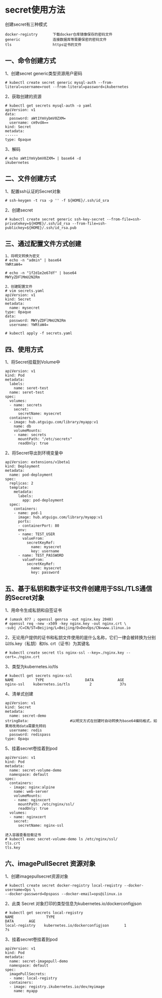 secret使用方法
===
创建secret有三种模式  
```
docker-registry       下载docker仓库镜像保存的密码文件
generic               连接数据库等需要保密的密码文件
tls                   https证书的文件
```  

一、命令创建方式  
---
1、创建secret generic类型资源用户密码
```
# kubectl create secret generic mysql-auth --from-literal=username=root --from-literal=password=ikubernetes
```  

2、获取创建的资源  
```
# kubectl get secrets mysql-auth -o yaml
apiVersion: v1
data:
  password: aWt1YmVybmV0ZXM=
  username: cm9vdA==
kind: Secret
metadata:
······
type: Opaque
```  

3、解码  
```
# echo aWt1YmVybmV0ZXM= | base64 -d
ikubernetes
```  


二、文件创建方式
---
1、配置ssh认证的Secret对象  
```
# ssh-keygen -t rsa -p '' -f ${HOME}/.ssh/id_sra
```  
2、创建secret  
```
# kubectl create secret generic ssh-key-secret --from-file=ssh-privatekey=${HOME}/.ssh/id_rsa --from-file=ssh-publickey=${HOME}/.ssh/id_rsa.pub
```  

三、通过配置文件方式创建  
---
```
1、将明文转换为密文
# echo -n "admin" | base64
YWRtaW4=

# echo -n "1f2d1e2e67df" | base64
MWYyZDFlMmU2N2Rm

2、创建配置文件
# vim secrets.yaml
apiVersion: v1
kind: Secret
metadata:
  name: mysecret
type: Opaque
data:
  password: MWYyZDFlMmU2N2Rm
  username: YWRtaW4=

# kubectl apply -f secrets.yaml
```  

四、使用方式  
---
1、将Secret挂载到Volume中  
```
apiVersion: v1
kind: Pod
metadata:
  labels:
    name: seret-test
  name: seret-test
spec:
  volumes:
  - name: secrets
    secret:
      secretName: mysecret
  containers:
  - image: hub.atguigu.com/library/myapp:v1
    name: db
    volumeMounts:
    - name: secrets
      mountPath: "/etc/secrets"
      readOnly: true
```  

2、将Secret导出到环境变量中  
```
apiVersion: extensions/v1beta1
kind: Deployment
metadata:
  name: pod-deployment
spec:
  replicas: 2
  template:
    metadata:
      labels:
        app: pod-deployment
  spec:
    containers:
    - name: pod-1
      image: hub.atguigu.com/library/myapp:v1
      ports:
      - containerPort: 80
      env:
      - name: TEST_USER
        valueFrom:
          secretKeyRef:
            name: mysecret
            key: username
      - name: TEST_PASSWORD
        valueFrom:
          secretKeyRef:
            name: mysecret
            key: password
```  

五、基于私钥和数字证书文件创建用于SSL/TLS通信的Secret对象  
---
1、用命令生成私钥和自签证书  
```
# (umask 077 ; openssl genrsa -out nginx.key 2048)
# openssl req -new -x509 -key nginx.key -out nginx.crt \
-subj /C=CN/ST=Beijing/L=Beijing/O=DevOps/CN=www.ilinux.io
```  

2、无论用户提供的证书和私钥文件使用的是什么名称，它们一律会被转换为分别以tls.key（私钥）和tls. crt（证书）为其键名  
```
# kubectl create secret tls nginx-ssl --key=./nginx.key --cert=./nginx.crt
```  

3、类型为kubernetes.io/tls  
```
# kubectl get secrets nginx-ssl
NAME          TYPE                   DATA           AGE
nginx-ssl    kubernetes.io/tls         2             37s
```  

4、清单式创建  
```
apiVersion: v1
kind: Secret
metadata:
  name: secret-demo
stringData:                   #以明文方式在创建时自动转换为base64编码格式，如果用改用data需要先转码
  username: redis
  password: redispass
type: Opaqu
```  

5、挂着secret卷挂着到pod  
```
apiVersion: v1
kind: Pod
metadata:
  name: secret-volume-demo
  namespace: default
spec:
  containers:
  - image: nginx:alpine
    name: web-server
    volumeMounts:
    - name: nginxcert
      mountPath: /etc/nginx/ssl/
      readOnly: true
  volumes:
  - name: nginxcert
    secret:
      secretName: nginx-ssl  

进入容器查看挂载证书
# kubectl exec secret-volume-demo ls /etc/nginx/ssl/
tls.crt
tls.key
```  


六、imagePullSecret 资源对象
---
1、创建imagepullsecret资源对象  
```
# kubectl create secret docker-registry local-reqistry --docker-username=Ops \
--docker-password=Opspass --docker-email=ops@ilinux.io
```  

2、此类 Secret 对象打印的类型信息为kubernetes.io/dockerconfigjson  
```
# kubectl get secrets local-registry
NAME               TYPE                                              DATA       AGE
local-registry    kubernetes.io/dockerconfigjson       1             7s
```  

3、挂着secret卷挂着到pod  
```
apiVersion: v1
kind: Pod
metadata:
  name: secret-imagepull-demo
  namespace: default
spec:
  imagePullSecrets:
  - name: local-registry
  containers:
  - image: registry.ikubernetes.io/dev/myimage
    name: myapp
```  

